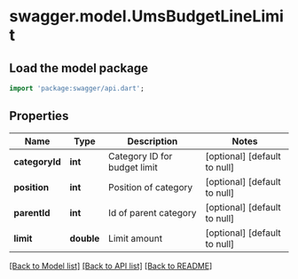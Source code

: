 # swagger.model.UmsBudgetLineLimit

## Load the model package
```dart
import 'package:swagger/api.dart';
```

## Properties
Name | Type | Description | Notes
------------ | ------------- | ------------- | -------------
**categoryId** | **int** | Category ID for budget limit | [optional] [default to null]
**position** | **int** | Position of category | [optional] [default to null]
**parentId** | **int** | Id of parent category | [optional] [default to null]
**limit** | **double** | Limit amount | [optional] [default to null]

[[Back to Model list]](../README.md#documentation-for-models) [[Back to API list]](../README.md#documentation-for-api-endpoints) [[Back to README]](../README.md)


